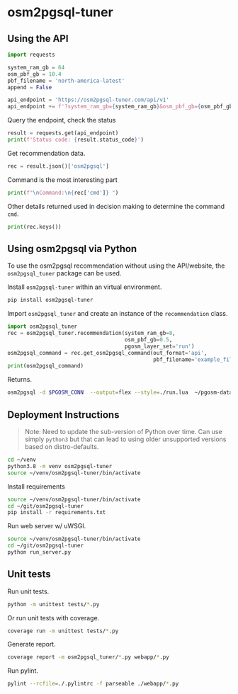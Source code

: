 # osm2pgsql-tuner

## Using the API

```python
import requests

system_ram_gb = 64
osm_pbf_gb = 10.4
pbf_filename = 'north-america-latest'
append = False

api_endpoint = 'https://osm2pgsql-tuner.com/api/v1'
api_endpoint += f'?system_ram_gb={system_ram_gb}&osm_pbf_gb={osm_pbf_gb}&append={append}&pbf_filename={pbf_filename}'
```

Query the endpoint, check the status

```python
result = requests.get(api_endpoint)
print(f'Status code: {result.status_code}')
```

Get recommendation data.

```python
rec = result.json()['osm2pgsql']
```

Command is the most interesting part

```python
print(f"\nCommand:\n{rec['cmd']} ")
```

Other details returned used in decision making to determine the command `cmd`.

```python
print(rec.keys())
```

## Using osm2pgsql via Python

To use the osm2pgsql recommendation without using the API/website, the
`osm2pgsql_tuner` package can be used.

Install `osm2pgsql-tuner` within an virtual environment.

```bash
pip install osm2pgsql-tuner
```

Import `osm2pgsql_tuner` and create an instance of the `recommendation` class.

```python
import osm2pgsql_tuner
rec = osm2pgsql_tuner.recommendation(system_ram_gb=8,
									 osm_pbf_gb=0.5,
									 pgosm_layer_set='run')
osm2pgsql_command = rec.get_osm2pgsql_command(out_format='api',
											  pbf_filename='example_file')
print(osm2pgsql_command)
```

Returns.

```bash
osm2pgsql -d $PGOSM_CONN  --output=flex --style=./run.lua  ~/pgosm-data/example_file.osm.pbf
```


## Deployment Instructions

> Note:  Need to update the sub-version of Python over time.  Can use simply
`python3` but that can lead to using older unsupported versions based on distro-defaults.


```bash
cd ~/venv
python3.8 -m venv osm2pgsql-tuner
source ~/venv/osm2pgsql-tuner/bin/activate
```

Install requirements

```bash
source ~/venv/osm2pgsql-tuner/bin/activate
cd ~/git/osm2pgsql-tuner
pip install -r requirements.txt
```

Run web server w/ uWSGI.

```bash
source ~/venv/osm2pgsql-tuner/bin/activate
cd ~/git/osm2pgsql-tuner
python run_server.py
```


## Unit tests

Run unit tests.

```bash
python -m unittest tests/*.py
```

Or run unit tests with coverage.

```bash
coverage run -m unittest tests/*.py
```

Generate report.

```bash
coverage report -m osm2pgsql_tuner/*.py webapp/*.py
```


Run pylint.

```bash
pylint --rcfile=./.pylintrc -f parseable ./webapp/*.py
```



